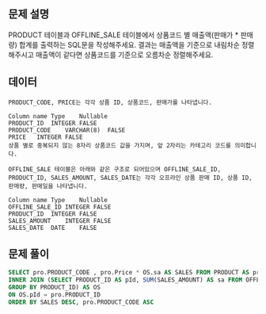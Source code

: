 ## 문제 설명

PRODUCT 테이블과 OFFLINE_SALE 테이블에서 상품코드 별 매출액(판매가 * 판매량) 합계를 출력하는 SQL문을 작성해주세요. 결과는 매출액을 기준으로 내림차순 정렬해주시고 매출액이 같다면 상품코드를 기준으로 오름차순 정렬해주세요.

## 데이터

```
PRODUCT_CODE, PRICE는 각각 상품 ID, 상품코드, 판매가를 나타냅니다.

Column name	Type	Nullable
PRODUCT_ID	INTEGER	FALSE
PRODUCT_CODE	VARCHAR(8)	FALSE
PRICE	INTEGER	FALSE
상품 별로 중복되지 않는 8자리 상품코드 값을 가지며, 앞 2자리는 카테고리 코드를 의미합니다.

OFFLINE_SALE 테이블은 아래와 같은 구조로 되어있으며 OFFLINE_SALE_ID, PRODUCT_ID, SALES_AMOUNT, SALES_DATE는 각각 오프라인 상품 판매 ID, 상품 ID, 판매량, 판매일을 나타냅니다.

Column name	Type	Nullable
OFFLINE_SALE_ID	INTEGER	FALSE
PRODUCT_ID	INTEGER	FALSE
SALES_AMOUNT	INTEGER	FALSE
SALES_DATE	DATE	FALSE
```

## 문제 풀이

```sql
SELECT pro.PRODUCT_CODE , pro.Price * OS.sa AS SALES FROM PRODUCT AS pro
INNER JOIN (SELECT PRODUCT_ID AS pId, SUM(SALES_AMOUNT) AS sa FROM OFFLINE_SALE
GROUP BY PRODUCT_ID) AS OS
ON OS.pId = pro.PRODUCT_ID
ORDER BY SALES DESC, pro.PRODUCT_CODE ASC
```


